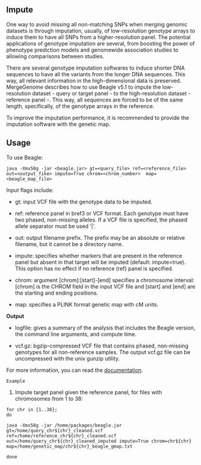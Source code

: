 ## Impute

One way to avoid missing all non-matching SNPs when merging genomic datasets is through imputation, usually, of low-resolution genotype arrays to induce them to have all SNPs from a higher-resolution panel. The potential applications of genotype imputation are several, from boosting the power of phenotype prediction models and genomewide association studies to allowing comparisons between studies.

There are several genotype imputation softwares to induce shorter DNA sequences to have all the variants from the longer DNA sequences. This way, all relevant information in the high-dimensional data is preserved. MergeGenome describes how to use Beagle v5.1 to impute the low-resolution dataset - query or target panel - to the high-resolution dataset - reference panel -. This way, all sequences are forced to be of the same length, specifically, of the genotype arrays in the reference.

To improve the imputation performance, it is recommended to provide the imputation software with the genetic map.

## Usage

To use Beagle:

```
java -Xmx50g -jar <beagle.jar> gt=<query_file> ref=<reference_file> out=<output_fike> impute=True chrom=<chrom_number>  map=<beagle_map_file>
```

Input flags include:

* gt: input VCF file with the genotype data to be imputed.

* ref: reference panel in bref3 or VCF format. Each genotype must have two phased, non-missing alleles. If a VCF file is specified, the phased allele separator must be used ‘|’.

* out: output filename prefix. The prefix may be an absolute or relative filename, but it cannot be a directory name.

* impute: specifies whether markers that are present in the reference panel but absent in that target will be imputed (default: impute=true). This option has no effect if no reference (ref) panel is specified.

* chrom: argument [chrom]:[start]-[end] specifies a chromosome interval:[chrom] is the CHROM field in the input VCF file and [start] and [end] are the starting and ending positions.

* map: specifies a PLINK format genetic map with cM units.

**Output**

* logfile: gives a summary of the analysis that includes the Beagle version, the command line arguments, and compute time.

* vcf.gz: bgzip-compressed VCF file that contains phased, non-missing genotypes for all non-reference samples. The output vcf.gz file can be uncompressed with the unix gunzip utility.

For more information, you can read the [documentation](https://faculty.washington.edu/browning/beagle/beagle_5.3_07Feb22.pdf).

`Example`

1. Impute target panel given the reference panel, for files with chromosomes from 1 to 38:

```
for chr in {1..38};
do

java -Xmx50g -jar /home/packages/beagle.jar gt=/home/query_chr${chr}_cleaned.vcf
ref=/home/reference_chr${chr}_cleaned.vcf out=/home/query_chr${chr}_cleaned_imputed impute=True chrom=chr${chr}
map=/home/genetic_map/chr${chr}_beagle_gmap.txt

done
```
